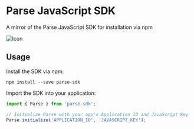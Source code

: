 Parse JavaScript SDK
====================

A mirror of the Parse JavaScript SDK for installation via npm

![Icon](https://raw.github.com/angusfretwell/parse-javascript-sdk/master/icon.png)


Usage
-----

Install the SDK via npm:

```
npm install --save parse-sdk
```

Import the SDK into your application:

```js
import { Parse } from 'parse-sdk';

// Initialize Parse with your app's Application ID and JavaScript Key
Parse.initialize('APPLICATION_ID', 'JAVASCRIPT_KEY');
```

